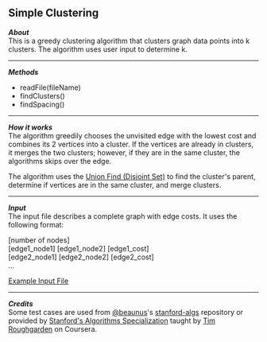 ## Simple Clustering  
_**About**_  
This is a greedy clustering algorithm that clusters graph data points into k clusters. The algorithm uses user input to determine k.  

---  

_**Methods**_  
- readFile(fileName)  
- findClusters()  
- findSpacing()  

---  

_**How it works**_  
The algorithm greedily chooses the unvisited edge with the lowest cost and combines its 2 vertices into a cluster. If the vertices are already in clusters, it merges the two clusters; however, if they are in the same cluster, the algorithms skips over the edge.  

The algorithm uses the [Union Find (Disjoint Set)]( https://github.com/keshprad/Algorithms/tree/master/UnionFind_DisjointSet ) to find the cluster's parent, determine if vertices are in the same cluster, and merge clusters.  

---  

_**Input**_  
The input file describes a complete graph with edge costs. It uses the following format:  

\[number of nodes\]  
\[edge1_node1\] \[edge1_node2\] \[edge1_cost\]    
\[edge2_node1\] \[edge2_node2\] \[edge2_cost\]  
...  

[Example Input File]( https://github.com/keshprad/Algorithms/blob/master/SimpleClustering/testCases/test1.txt )  

---  

_**Credits**_  
Some test cases are used from [@beaunus]( https://github.com/beaunus )'s [stanford-algs]( https://github.com/beaunus/stanford-algs ) repository or provided by [Stanford's Algorithms Specialization]( https://www.coursera.org/specializations/algorithms ) taught by [Tim Roughgarden]( https://www.linkedin.com/in/tim-roughgarden-1a594855 ) on Coursera.  
